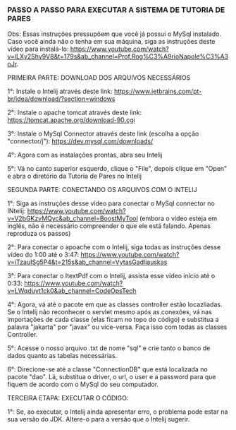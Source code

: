 ### PASSO A PASSO PARA EXECUTAR A SISTEMA DE TUTORIA DE PARES ###

Obs: Essas instruções pressupõem que você já possui o MySql instalado. Caso você ainda não o tenha em sua máquina, siga as instruções deste vídeo para instalá-lo: https://www.youtube.com/watch?v=lLXy2Shy9V8&t=179s&ab_channel=Prof.Rog%C3%A9rioNapole%C3%A3oJr.


PRIMEIRA PARTE: DOWNLOAD DOS ARQUIVOS NECESSÁRIOS

1°: Instale o Intelij através deste link: https://www.jetbrains.com/pt-br/idea/download/?section=windows

2°: Instale o apache tomcat através deste link: https://tomcat.apache.org/download-90.cgi

3°: Instale o MySql Connector através deste link (escolha a opção "connector/j"): https://dev.mysql.com/downloads/

4°: Agora com as instalações prontas, abra seu Intelij

5°: Vá no canto superior esquerdo, clique o "File", depoís clique em "Open" e abra o diretório da Tutoria de Pares no Intelij


SEGUNDA PARTE: CONECTANDO OS ARQUIVOS COM O INTELIJ

1°: Siga as instruções desse vídeo para conectar o MySql connector no INtelij: https://www.youtube.com/watch?v=V2bGKzvMQyc&ab_channel=BoostMyTool (embora o vídeo esteja em inglês, não é necessário compreender o que ele está falando. Apenas reproduza os passos)

2°: Para conectar o apoache com o Intelij, siga todas as instruções desse vídeo do 1:00 até o 3:47: https://www.youtube.com/watch?v=iTzauISg5P4&t=215s&ab_channel=VytasGadliauskas

3°: Para conectar o ItextPdf com o Intelij, assista esse vídeo início até o 0:33: https://www.youtube.com/watch?v=LWqduyt1ck0&ab_channel=CodeOpsTech

4°: Agora, vá até o pacote em que as classes controller estão locazliadas. Se o Intelij não reconhecer o servlet mesmo após as conexões, vá nas importações de cada classe (elas ficam no topo do código) e substitua a palavra "jakarta" por "javax" ou vice-versa. 
Faça isso com todas as classes Controller.

5°: Acesse o nosso arquivo .txt de nome "sql" e crie tanto o banco de dados quanto as tabelas necessárias. 

6°: Direcione-se até a classe "ConnectionDB" que está localizada no pacote "dao". Lá, substitua o driver, o url, o user e a password para que fiquem de acordo com o MySql do seu computador.

TERCEIRA ETAPA: EXECUTAR O CÓDIGO:

1°: Se, ao executar, o Intelij ainda apresentar erro, o problema pode estar na sua versão do JDK. Altere-o para a versão que o Intelij sugerir. 



